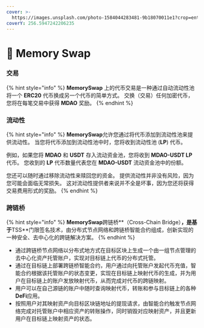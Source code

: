 ```yaml
---
cover: >-
  https://images.unsplash.com/photo-1584044283481-9b18070011e1?crop=entropy&cs=tinysrgb&fm=jpg&ixid=MnwxOTcwMjR8MHwxfHNlYXJjaHw2fHxleGNoYW5nZXxlbnwwfHx8fDE2NTI5NTA2NzQ&ixlib=rb-1.2.1&q=80
coverY: 256.5947242206235
---
```


# 🍴 Memory Swap

### 交易

{% hint style="info" %}
**MemorySwap** 上的代币交易是一种通过自动流动性池将一个 **ERC20** 代币换成另一个代币的简单方式。 交换（交易）任何加密代币，您将在每笔交易中获得 **MDAO** 奖励。
{% endhint %}

### 流动性

{% hint style="info" %}
**MemorySwap**允许您通过将代币添加到流动性池来提供流动性。 当您将代币添加到流动性池中时，您将收到流动性池 (**LP**) 代币。

&#x20;例如，如果您将 **MDAO** 和 **USDT** 存入流动资金池，您将收到 **MDAO-USDT LP** 代币。 您收到的 **LP** 代币数量代表您在 **MDAO-USDT** 流动资金池中的份额。&#x20;

您还可以随时通过移除流动性来赎回您的资金。 提供流动性并非没有风险，因为您可能会面临无常损失。 这对流动性提供者来说并不全是坏事，因为您还将获得交易费用形式的奖励。
{% endhint %}

### 跨链桥

{% hint style="info" %}
**MemorySwap**跨链桥**（Cross-Chain Bridge）**，是基于**TSS**门限签名技术，由分布式节点网络和跨链桥智能合约组成，创新实现的一种安全、去中心化的跨链解决方案。
{% endhint %}

* 通过跨链桥节点网络以分布式地方式在目标区块上生成一个由一组节点管理的去中心化资产托管账户，实现对目标链上代币的分布式托管。
* 通过在目标链上部署跨链桥智能合约，用户通过向托管账户发起代币充值，智能合约根据该托管账户的状态变更，实现在目标链上映射代币的生成，并为用户在目标链上的账户发放映射代币，从而完成对代币的跨链映射。
* 用户可以在自己源链的账户中随时查询映射代币，转账和参与目标链上的各种**DeFi**应用。
* 按照用户对其映射资产向目标区块链地址的提现请求，由智能合约触发节点网络完成对托管账户中相应资产的转账操作，同时销毁对应映射资产，并且更新用户在目标链上映射资产的状态。




